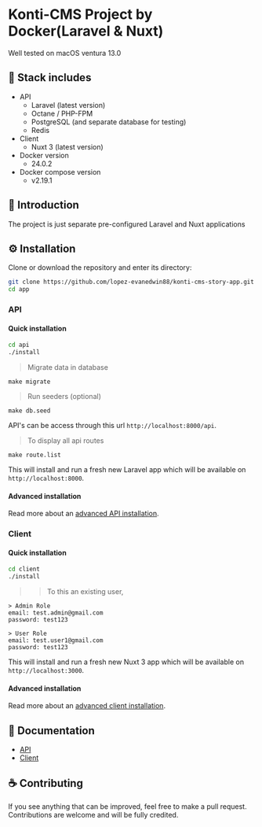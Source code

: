 # Konti-CMS Project by Docker(Laravel & Nuxt)

Well tested on macOS ventura 13.0

## 🍬 Stack includes

* API
  * Laravel (latest version)
  * Octane / PHP-FPM
  * PostgreSQL (and separate database for testing)
  * Redis
* Client
  * Nuxt 3 (latest version)
* Docker version
  * 24.0.2
* Docker compose version
  * v2.19.1

## 📜 Introduction

The project is just separate pre-configured Laravel and Nuxt applications


## ⚙ Installation

Clone or download the repository and enter its directory:

```bash
git clone https://github.com/lopez-evanedwin88/konti-cms-story-app.git app
cd app
```

### API

#### Quick installation

```bash
cd api
./install
```

> Migrate data in database
```
make migrate
```

> Run seeders (optional)
```
make db.seed
```

API's can be access through this url `http://localhost:8000/api`.

> To display all api routes

```
make route.list
```

This will install and run a fresh new Laravel app which will be available on `http://localhost:8000`.

#### Advanced installation

Read more about an [advanced API installation](./api/DOCUMENTATION.md).

### Client

#### Quick installation

```bash
cd client
./install
```

>> To this an existing user, 
```
> Admin Role
email: test.admin@gmail.com
password: test123

> User Role
email: test.user1@gmail.com
password: test123
```

This will install and run a fresh new Nuxt 3 app which will be available on `http://localhost:3000`.

#### Advanced installation

Read more about an [advanced client installation](./client/DOCUMENTATION.md).

## 📑 Documentation

- [API](./api/DOCUMENTATION.md)
- [Client](./client/DOCUMENTATION.md)

## ☕ Contributing

If you see anything that can be improved, feel free to make a pull request.
Contributions are welcome and will be fully credited.
